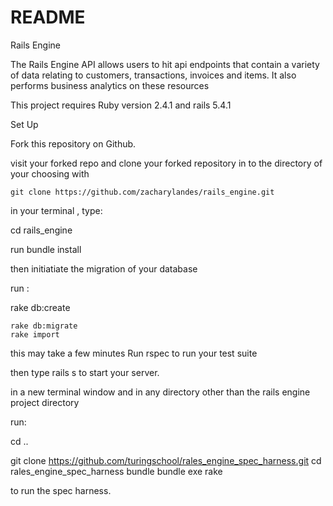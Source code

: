 # README

Rails Engine

The Rails Engine API allows users to hit api endpoints that contain a variety of data relating to customers, transactions, invoices and items. It also  performs business analytics on these resources

This project requires  Ruby version 2.4.1 and rails 5.4.1 

Set Up

Fork this repository on Github.

visit your forked repo and clone your forked repository in to the directory of your choosing with

`` git clone https://github.com/zacharylandes/rails_engine.git ``

in your terminal , type:

 cd rails_engine

run  bundle install

then initiatiate the migration of your database

run :

rake db:create

	rake db:migrate
	rake import  
 this may take a few minutes
Run rspec to run your test suite 

then type rails s to start your server.

in a new terminal window and in any directory other than the rails engine project directory

 run:

cd ..

git clone https://github.com/turingschool/rales_engine_spec_harness.git
cd rales_engine_spec_harness
bundle
bundle exe rake


to run the spec harness.

